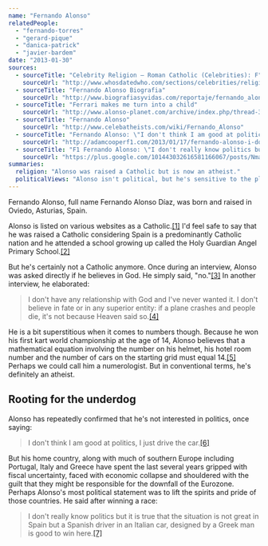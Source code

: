 ```yaml
---
name: "Fernando Alonso"
relatedPeople:
  - "fernando-torres"
  - "gerard-pique"
  - "danica-patrick"
  - "javier-bardem"
date: "2013-01-30"
sources:
  - sourceTitle: "Celebrity Religion – Roman Catholic (Celebrities): F"
    sourceUrl: "http://www.whosdatedwho.com/sections/celebrities/religion/roman-catholic_f"
  - sourceTitle: "Fernando Alonso Biografia"
    sourceUrl: "http://www.biografiasyvidas.com/reportaje/fernando_alonso/"
  - sourceTitle: "Ferrari makes me turn into a child"
    sourceUrl: "http://www.alonso-planet.com/archive/index.php/thread-314.html"
  - sourceTitle: "Fernando Alonso"
    sourceUrl: "http://www.celebatheists.com/wiki/Fernando_Alonso"
  - sourceTitle: "Fernando Alonso: \"I don't think I am good at politics…\""
    sourceUrl: "http://adamcooperf1.com/2013/01/17/fernando-alonso-i-dont-think-i-am-good-at-politics/"
  - sourceTitle: "F1 Fernando Alonso: \"I don't really know politics but…\""
    sourceUrl: "https://plus.google.com/101443032616581166067/posts/NmanAgQ8FS7"
summaries:
  religion: "Alonso was raised a Catholic but is now an atheist."
  politicalViews: "Alonso isn't political, but he's sensitive to the plight of the people of Southern Europe's debt-racked countries."
---
```


Fernando Alonso, full name Fernando Alonso Díaz, was born and raised in Oviedo, Asturias, Spain.

Alonso is listed on various websites as a Catholic.<a class="source-citation" href="#http%3A%2F%2Fwww.whosdatedwho.com%2Fsections%2Fcelebrities%2Freligion%2Froman-catholic_f" title="Celebrity Religion – Roman Catholic (Celebrities): F">[1]</a> I'd feel safe to say that he was raised a Catholic considering Spain is a predominantly Catholic nation and he attended a school growing up called the Holy Guardian Angel Primary School.<a class="source-citation" href="#http%3A%2F%2Fwww.biografiasyvidas.com%2Freportaje%2Ffernando_alonso%2F" title="Fernando Alonso Biografia">[2]</a>

But he's certainly not a Catholic anymore. Once during an interview, Alonso was asked directly if he believes in God. He simply said, "no."<a class="source-citation" href="#http%3A%2F%2Fwww.alonso-planet.com%2Farchive%2Findex.php%2Fthread-314.html" title="Ferrari makes me turn into a child">[3]</a> In another interview, he elaborated:

>I don't have any relationship with God and I've never wanted it. I don't believe in fate or in any superior entity: if a plane crashes and people die, it's not because Heaven said so.<a class="source-citation" href="#http%3A%2F%2Fwww.celebatheists.com%2Fwiki%2FFernando_Alonso" title="Fernando Alonso">[4]</a>

He is a bit superstitious when it comes to numbers though. Because he won his first kart world championship at the age of 14, Alonso believes that a mathematical equation involving the number on his helmet, his hotel room number and the number of cars on the starting grid must equal 14.<a class="source-citation" href="#http%3A%2F%2Fwww.alonso-planet.com%2Farchive%2Findex.php%2Fthread-314.html" title="Ferrari makes me turn into a child">[5]</a> Perhaps we could call him a numerologist. But in conventional terms, he's definitely an atheist.


## Rooting for the underdog

Alonso has repeatedly confirmed that he's not interested in politics, once saying:

>I don't think I am good at politics, I just drive the car.<a class="source-citation" href="#http%3A%2F%2Fadamcooperf1.com%2F2013%2F01%2F17%2Ffernando-alonso-i-dont-think-i-am-good-at-politics%2F" title="Fernando Alonso: &quot;I don&apos;t think I am good at politics…&quot;">[6]</a>

But his home country, along with much of southern Europe including Portugal, Italy and Greece have spent the last several years gripped with fiscal uncertainty, faced with economic collapse and shouldered with the guilt that they might be responsible for the downfall of the Eurozone. Perhaps Alonso's most political statement was to lift the spirits and pride of those countries. He said after winning a race:

>I don't really know politics but it is true that the situation is not great in Spain but a Spanish driver in an Italian car, designed by a Greek man is good to win here.<a class="source-citation" href="#https%3A%2F%2Fplus.google.com%2F101443032616581166067%2Fposts%2FNmanAgQ8FS7" title="F1 Fernando Alonso: &quot;I don&apos;t really know politics but…&quot;">[7]</a>